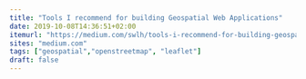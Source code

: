 ```yaml
---
title: "Tools I recommend for building Geospatial Web Applications"
date: 2019-10-08T14:36:51+02:00
itemurl: "https://medium.com/swlh/tools-i-recommend-for-building-geospatial-web-applications-274d6939536c"
sites: "medium.com"
tags: ["geospatial","openstreetmap", "leaflet"]
draft: false
---
```


